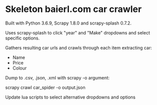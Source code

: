 # Skeleton baierl.com car crawler

Built with Python 3.6.9, Scrapy 1.8.0 and scrapy-splash 0.7.2.

Uses scrapy-splash to click "year" and "Make" dropdowns and select specific options.

Gathers resulting car urls and crawls through each item extracting car:

- Name
- Price
- Colour

Dump to .csv, .json, .xml with scrapy -o argument:

scrapy crawl car_spider -o output.json

Update lua scripts to select alternative dropdowns and options

